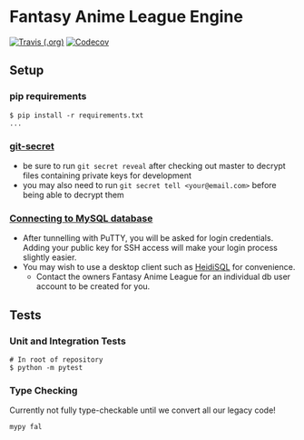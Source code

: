 # Fantasy Anime League Engine

[![Travis (.org)](https://img.shields.io/travis/fantasy-anime-league/fantasy-anime-league.svg?style=flat-square)](https://travis-ci.org/fantasy-anime-league/fantasy-anime-league)
[![Codecov](https://img.shields.io/codecov/c/github/fantasy-anime-league/fantasy-anime-league.svg?style=flat-square)](https://codecov.io/gh/fantasy-anime-league/fantasy-anime-league/)

## Setup

### pip requirements

```shell
$ pip install -r requirements.txt
...
```

### [git-secret](https://git-secret.io/)

* be sure to run `git secret reveal` after checking out master to decrypt files containing private keys for development
* you may also need to run `git secret tell <your@email.com>` before being able to decrypt them

### [Connecting to MySQL database](https://www.namecheap.com/support/knowledgebase/article.aspx/1249/89/how-to-remotely-connect-to-a-mysql-database-located-on-our-shared-server)

* After tunnelling with PuTTY, you will be asked for login credentials. Adding your public key for SSH access will make your login process slightly easier.
* You may wish to use a desktop client such as [HeidiSQL](https://www.heidisql.com/) for convenience.
  * Contact the owners Fantasy Anime League for an individual db user account to be created for you.

## Tests

### Unit and Integration Tests

```shell
# In root of repository
$ python -m pytest
```

### Type Checking

Currently not fully type-checkable until we convert all our legacy code!

```shell
mypy fal
```